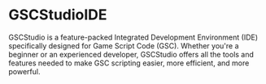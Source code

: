 # GSCStudioIDE
GSCStudio is a feature-packed Integrated Development Environment (IDE) specifically designed for Game Script Code (GSC). Whether you're a beginner or an experienced developer, GSCStudio offers all the tools and features needed to make GSC scripting easier, more efficient, and more powerful.
